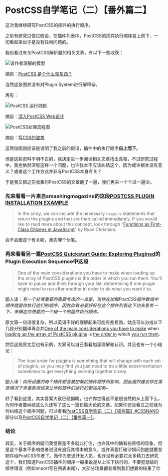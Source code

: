 # PostCSS自学笔记（二）【番外篇二】

这次我继续研究PostCSS的插件的执行顺序，

之前有研究过做过假设，在插件列表中，PostCSS的插件执行顺序自上而下，一切看起来似乎是没有任何问题的。

我也看过有关PostCSS解析器的相关文章，有以下一些收获：

![该作者理解的模型](https://segmentfault.com/img/bVqy8j)

摘自：[PostCSS 是个什么鬼东西？](https://segmentfault.com/a/1190000003909268)

当然这张图并没有对Plugin System进行解释😀。

再有：

![PostCSS 运行机制](http://www.w3cplus.com/sites/default/files/blogs/2017/1707/figure-18.png)

摘自：[深入PostCSS Web设计](http://www.w3cplus.com/preprocessor/postcss-book.html)

![PostCSS处理流程图](http://mmbiz.qpic.cn/mmbiz_png/4biceW6butxr866PuARubjx3hWNgvic4RGOiar4f2AS0zt2Er1vUC7pf5Ey0rMfJmJVE6sWhFJjMqrYbBy9yc4cJw/640?wx_fmt=png&tp=webp&wxfrom=5&wx_lazy=1)

摘自：[写CSS的姿势](https://mp.weixin.qq.com/s/2CgHH0gwyUNkLcGgmICtfw)

这两张图则应该是说明了我之前的假设，插件中的执行顺序**自上而下**。

但是这些资料不明不白的，我决定进一步阅读相关文章找出真相，不过研究过程中，我也依然深思这样一个问题，也许我本不应该纠结这个，因为或许根本没有意义？或者这个工作方式并非与PostCSS本身有关？

于是我又把之前收集的PostCSS的文章翻了一遍，我们再来一个个过一遍😜。

### 先来看看一片来自smashingmagazine的这段[POSTCSS PLUGIN INSTALLATION EXAMPLE](https://www.smashingmagazine.com/2015/12/introduction-to-postcss/#postcss-plugin-installation-example)

> In the array, we can include the necessary `require` statements that return the plugins and that are then called immediately. If you would like to read more about this concept, look through “[Functions as First-Class Citizens in JavaScript](http://ryanchristiani.com/functions-as-first-class-citizens-in-javascript/)” by Ryan Christiani.

会不会跟这个有关呢，我先埋个伏笔。

### 再来看看另一篇[PostCSS Quickstart Guide: Exploring Pluginsd](https://webdesign.tutsplus.com/tutorials/postcss-quickstart-guide-exploring-plugins--cms-24566)的**Plugin Execution Sequence**中这段

> One of the main considerations you have to make when loading up the array of PostCSS plugins is the order in which you run them. You’ll have to pause and think through your list, determining if one plugin might need to run after another in order to do what you want it to.

鄙人译：*有一个非常重要的需要考虑的一点是，当你在加载PostCSS插件数组中顺序就是你执行他们的顺序。因此你有必要好好在这个插件列表这下功夫思考一下，来确定你想要的一个接一个的插件执行顺序。*

原文第一句话很复杂，所以英语不好的理解起来可能有些费劲，姑且可以分成以下几段分别翻译再合并<u>One of the main considerations you have to make</u> when <u>loading up the array of PostCSS plugins</u> is <u>the order in</u> which <u>you run them</u>.

然后这段原文后也有示例，大家可以自己看看加深理解和认识。并且也有一个小结论：

> The load order for plugins is something that will change with each set of plugins, so you may find you just need to do a little experimentation sometimes to get everything working together nicely.

鄙人译：*你所设置的每个插件都会被加载的插件顺序所影响，因此强烈建议你在某些情况下多做些测试来让你的插件们运行的更加完美~*

好了看到这里，其实答案大致已经揭晓，也许你觉得这不是很自然的从上而下么，为何作者要纠结这么久还写了这么一篇长篇大论的文章。如果你还没看过之前我为何纠结这个顺序问题，可以看看[PostCSS自学笔记（二）【插件篇】#CSSNANO](https://github.com/whidy/Notes/blob/master/notes/201708/PostCSS%E8%87%AA%E5%AD%A6%E7%AC%94%E8%AE%B0%EF%BC%88%E4%BA%8C%EF%BC%89%E3%80%90%E6%8F%92%E4%BB%B6%E7%AF%87%E3%80%91.MD#cssnano)部分以及[PostCSS自学笔记（二）【番外篇一】](https://github.com/whidy/Notes/blob/master/notes/201708/PostCSS%E8%87%AA%E5%AD%A6%E7%AC%94%E8%AE%B0%EF%BC%88%E4%BA%8C%EF%BC%89%E3%80%90%E7%95%AA%E5%A4%96%E7%AF%87%E4%B8%80%E3%80%91.MD)。

### 结论

其实，关于顺序的疑问我觉得差不多就此打住，也许其中的确有些奇怪的现象，但是这个基本不影响或者说没有追究其根本的意义，或许真要打破沙锅问到底就要发邮件给PostCSS作者了。而作为普通开发人员，也许没有必要花太多精力去研究这个，我们知道PostCSS插件的顺序一般来说是从上往下执行的，不要犯低级的顺序错误（例如import写在列表末尾），大部分场景都会得到我们想要的结果了🙃
